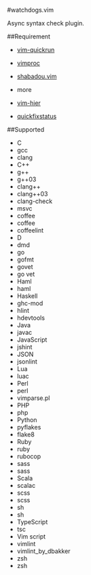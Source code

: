 #watchdogs.vim

Async syntax check plugin.


##Requirement

* [vim-quickrun](https://github.com/thinca/vim-quickrun)
* [vimproc](https://github.com/Shougo/vimproc)
* [shabadou.vim](https://github.com/osyo-manga/shabadou.vim)

* more
 * [vim-hier](https://github.com/jceb/vim-hier)
 * [quickfixstatus](https://github.com/dannyob/quickfixstatus)


##Supported
* C
 * gcc
 * clang
* C++
 * g++
 * g++03
 * clang++
 * clang++03
 * clang-check
 * msvc
* coffee
 * coffee
 * coffeelint
* D
 * dmd
* go
 * gofmt
 * govet
 * go vet
* Haml
 * haml
* Haskell
 * ghc-mod
 * hlint
 * hdevtools
* Java
 * javac
* JavaScript
 * jshint
* JSON
 * jsonlint
* Lua
 * luac
* Perl
 * perl
 * vimparse.pl
* PHP
 * php
* Python
 * pyflakes
 * flake8
* Ruby
 * ruby
 * rubocop
* sass
 * sass
* Scala
 * scalac
* scss
 * scss
* sh
 * sh
* TypeScript
 * tsc
* Vim script
 * vimlint
 * vimlint_by_dbakker
* zsh
 * zsh

